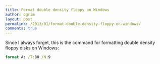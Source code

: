 ```yaml
---
title: Format double density floppy on Windows
author: ogrim
layout: post
permalink: /2013/01/format-double-density-floppy-on-windows/
comments: true
---
```

Since I always forget, this is the command for formatting double density floppy disks on Windows:

``` bat
format A: /T:80 /N:9
```

